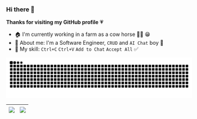 ### Hi there 👋

<!--
**handsomestWei/handsomestWei** is a ✨ _special_ ✨ repository because its `README.md` (this file) appears on your GitHub profile.

Here are some ideas to get you started:

- 👯 I’m looking to collaborate on ...
- 🤔 I’m looking for help with ...
- 💬 Ask me about ...
- 📫 How to reach me: ...
- 😄 Pronouns: ...
- ⚡ Fun fact: ...
-->
**Thanks for visiting my GitHub profile** 💗
- 🏠 I'm currently working in a farm as a cow horse 🐄🐎 😁 
- 🌈 About me: I'm a Software Engineer, `CRUD` and `AI Chat` boy 🤵
- 🔭 My skill: `Ctrl+C` `Ctrl+V` `Add to Chat` `Accept All` ✅

<picture>
  <source media="(prefers-color-scheme: dark)" srcset="https://raw.githubusercontent.com/handsomestWei/handsomestWei/output/github-contribution-grid-snake-dark.svg">
  <source media="(prefers-color-scheme: light)" srcset="https://raw.githubusercontent.com/handsomestWei/handsomestWei/output/github-contribution-grid-snake.svg">
  <img alt="" src="https://raw.githubusercontent.com/handsomestWei/handsomestWei/output/github-contribution-grid-snake.svg">
</picture>

| <a><img align="center" src="https://github-readme-stats.vercel.app/api?username=handsomestWei&show_icons=true&count_private=true&include_all_commits=true&show_fork=true&hide_contribs=true&theme=buefy&hide_border=true&v=1" /></a> | <a><img align="center" src="https://github-readme-stats.vercel.app/api/top-langs/?username=handsomestWei&layout=compact&theme=buefy&hide_border=true&v=1" /></a> |
| ------------- | ------------- |
